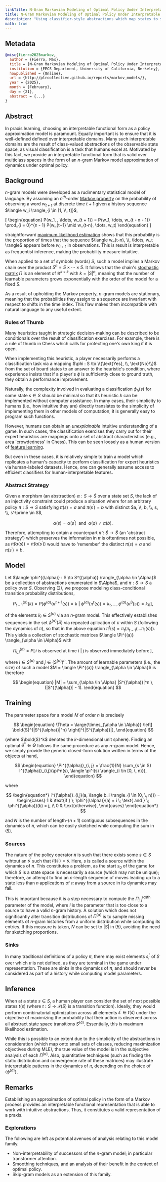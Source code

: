 ```yaml
---
linkTitle: N-Gram Markovian Modeling of Optimal Policy Under Interpretable Abstractions
title: N-Gram Markovian Modeling of Optimal Policy Under Interpretable Abstractions
description: "Using classifier-style abstractions which map states to semantically interpretable labels, we show an approach to policy approximation through the construction of discrete Markov models of optimal policy dynamics within each class space."
math: true
---
```


## Metadata

```bibtex
@misc{fierro2025markov,
  author = {Fierro, Max},
  title = {N-Gram Markovian Modeling of Optimal Policy Under Interpretable Abstractions},
  institution = {EECS Department, University of California, Berkeley},
  howpublished = {Online},
  url = {http://plrcollective.github.io/reports/markov_models/},
  year = {2025},
  month = {February},
  day = {21},
  abstract = {...}
}
```

## Abstract

In praxis learning, choosing an interpretable functional form as a policy approximation model is paramount. Equally important is to ensure that it is well-defined defined over interpretable domains. Many such interpretable domains are the result of class-valued abstractions of the observable state space, as visual classification is a task that humans excel at. Motivated by this fact, we provide an interpretable functional form that is valid over multiclass spaces in the form of an $n$-gram Markov model approximation of dynamics under optimal policy.

## Background

$n$-gram models were developed as a rudimentary statistical model of language. By assuming an $n^{th}$-order [Markov property](https://en.wikipedia.org/wiki/Markov_property) on the probability of observing a word $w_{t + 1}$ at discrete time $t + 1$ given a history sequence $\langle w_i \rangle_{i \in [1, \\, t]}$,

\[
\begin{equation}
  P(w_1, \, \ldots, w_{t + 1}) =
  P(w_1, \dots, w_{t - n - 1}) \prod_{i = 0}^{n - 1} P(w_{t+1} \mid w_{t-n}, \dots, w_t)
\end{equation}
\]

straightforward [maximum likelihood estimation](https://en.wikipedia.org/wiki/Maximum_likelihood_estimation) shows that this probability is the proportion of times that the sequence $\langle w_{t-n}, \\, \ldots, w_t \rangle$ appears before $w_{t + 1}$ in observations. This is result is interpretable as frequentist inference, making the probability measure intuitive.

When applied to a set of symbols (words) $S$, such a model implies a Markov chain over the product $S^n = S \times \cdots \times S$. It follows that the chain's [stochastic matrix](https://en.wikipedia.org/wiki/Stochastic_matrix) $\Pi$ is an element of $\mathbb{R}^{k \times k}$ with $k = |S|^n$, meaning that the number of learnable parameters grows exponentially with the order of the model for a fixed $S$.

As a result of upholding the Markov property, $n$-gram models are stationary, meaning that the probabilities they assign to a sequence are invariant with respect to shifts in the time index. This flaw makes them incompatible with natural language to any useful extent.

### Rules of Thumb

Many heuristics taught in strategic decision-making can be described to be conditionals over the result of classification exercises. For example, there is a rule of thumb in Chess which calls for protecting one's own king if it is open.

When implementing this heuristic, a player necessarily performs a classification task via a mapping $\phi : S \to \\{\text{Yes}, \\, \text{No}\\}$ from the set of board states to an answer to the heuristic's condition, where experience insists that if a player's $\phi$ is sufficiently close to ground truth, they obtain a performance improvement.

Naturally, the complexity involved in evaluating a classification $\phi_h(s)$ for some state $s \in S$ should be minimal so that its heuristic $h$ can be implemented without computer assistance. In many cases, their simplicity to humans (i.e., how intuitive they are) directly translates to the simplicity of implementing them in other models of computation; it is generally easy to program such functions.

However, humans can obtain an _unexplainable_ intuitive understanding of a game. In such cases, the classification exercises they carry out for their expert heuristics are mappings onto a set of abstract characteristics (e.g., area 'crowdedness' in Chess). This can be seen loosely as a human version of [feature learning](https://en.wikipedia.org/wiki/Feature_learning).

But even in these cases, it is relatively simple to train a model which replicates a human's capacity to perform classification for expert heuristics via human-labeled datasets. Hence, one can generally assume access to efficient classifiers for human-interpretable features.

### Abstract Strategy

Given a morphism (an abstraction) $\alpha : S \to \tilde{S}$ over a state set $S$, the lack of an injectivity constraint could produce a situation where for an arbitrary policy $\pi : S \to S$ satisfying $\pi(s) = a$ and $\pi(s^\prime) = b$ with distinct $a, \\, b, \\, s, \\, s^\prime \in S$,

$$
\begin{equation}
  \alpha(s) = \alpha(s^\prime) \;\; \text{and} \;\; \alpha(a) \neq \alpha(b).
\end{equation}
$$

Therefore, attempting to obtain a counterpart $\tilde{\pi} : \tilde{S} \to \tilde{S}$ (an 'abstract strategy') which preserves the information in $\pi$ is oftentimes not possible, as $\tilde{\pi}(\alpha(s)) = \tilde{\pi}(\alpha(s^\prime))$ would have to 'remember' the distinct $\pi(s) = a$ and $\pi(s^\prime) = b$.

## Model

Let $\langle \phi^{(\alpha)} : S \to S^{(\alpha)} \rangle_{\alpha \in \Alpha}$ be a collection of abstractions enumerated in $\Alpha$, and $\pi : S \to S$ a policy over $S$. Observing $(2)$, we propose modeling class-conditional transition probability distributions,

$$
\begin{equation}
  P^{(\alpha)}_{t+1}(k) = P[\phi^{(\alpha)}(\pi^{t + 1}(s)) = k \; | \; \phi^{(\alpha)}(\pi^t(s)) = k_t, \, \ldots, \, \phi^{(\alpha)}(\pi^0(s)) = k_0],
\end{equation}
$$

of the elements $k_i \in S^{(\alpha)}$ via an $n$-gram model. This effectively establishes sequences in the set $\phi^{(\alpha)}(S)$ via repeated aplication of $\pi$ within $S$ (following the dynamics of $\pi$), so that in the above equation $\pi^t(s) = \pi_t(\pi_{t-1}(\ldots\pi_1(s)))$.
This yields a collection of stochastic matrices $\langle  \Pi^{(a)} \rangle_{\alpha \in \Alpha}$ with

$$
\Pi^{(\alpha)}_{i, j} = P[\, i \text{ is observed at time } t \; | \; j \text{ is observed immediately before}\,],
$$

where $i \in S^{(\alpha)}$ and $j \in (S^{(\alpha)})^n$. The amount of learnable parameters (i.e., the size) of such a model $M = \langle  \Pi^{(a)} \rangle_{\alpha \in \Alpha}$ is therefore

$$
\begin{equation}
  |M| = \sum_{\alpha \in \Alpha} |S^{(\alpha)}|^n \, (|S^{(\alpha)}| - 1).
\end{equation}
$$

## Training

The parameter space for a model $M$ of order $n$ is precisely

$$
\begin{equation}
  \Theta = \large{\times_{\alpha \in \Alpha}} \left[ \bold{S}^{|S^{(\alpha)}|^n} \right]^{|S^{(\alpha)}|},
\end{equation}
$$

(where $\bold{S}^k$ denotes the $k$-dimensional unit sphere). Finding an optimal $\theta^* \in \Theta$ follows the same procedure as any $n$-gram model. Hence, we simply provide the generic closed-form solution written in terms of the objects at hand,

$$
\begin{equation}
 \Pi^{(\alpha)}_{i, j} = \frac{1}{N}
 \sum_{s \in S} I^{(\alpha)}_{i,j}(\pi^n(s), \langle \pi^i(s) \rangle_{i \in [0, \, n)}),
\end{equation}
$$

where

$$
\begin{equation*}
 I^{(\alpha)}_{i,j}(a, \langle b_i \rangle_{i \in [0, \, n)}) =
 \begin{cases}
       1 & \text{if } \; \phi^{(\alpha)}(a) = i \; \text{ and } \; \phi^{(\alpha)}(b) = j, \\
       0 & \text{otherwise},
  \end{cases}
\end{equation*}
$$

and $N$ is the number of length-$(n + 1)$ contiguous subsequences in the dynamics of $\pi$, which can be easily sketched while computing the sum in $(5)$.

### Sources
The nature of the policy operator $\pi$ is such that there exists some $s \in S$ wihtout an $s^\prime$ such that $\pi(s^\prime) = s$. Here, $s$ is called a source within the dynamics of $\pi$. This constitutes a problem, as the start $s_0$ of the game for which $S$ is a state space is necessarily a source (which may not be unique); therefore, an attempt to find an $n$-length sequence of moves leading up to a state less than $n$ applications of $\pi$ away from a source in its dynamics may fail.

This is important because it is a step necessary to compute the $\Pi^{(\alpha)}_{i, j}$$^{\text{th}}$ parameter of the model, where $i$ is the parameter that is too close to a source to have a valid $n$-gram history. A solution which does not significantly alter transition distributions of $\Pi^{(\alpha)}$ is to sample missing elements of $n$-gram histories from a uniform distribution while computing its entries. If this measure is taken, $N$ can be set to $|S|$ in $(5)$, avoiding the need for sketching proportions.

### Sinks

In many traditional definitions of a policy $\pi$, there may exist elements $s^\prime_i$ of $S$ over which $\pi$ is not defined, as they are terminal in the game under representation. These are sinks in the dynamics of $\pi$, and should never be considered as part of a history while computing model parameters.

## Inference

When at a state $s \in S$, a human player can consider the set of next possible states $t(s)$ (where $t : S \to \mathcal{P}(S)$ is a transition function). Ideally, they would perform combinatorial optimization across all elements $s^\prime \in t(s)$ under the objective of maximizing the probability that their action is observed across all abstract state space transitions $S^{(\alpha)}$. Essentially, this is maximum likelihood estimation.

While this is possible to an extent due to the simplicity of the abstractions in consideration (which map onto small sets of classes, reducing maximization objectives during MLE), the true value of the model is in the subjective analysis of each $\Pi^{(\alpha)}$. Also, quantitative techniques (such as finding the static distribution and convergence rate of these matrices) may illustrate interpretable patterns in the dynamics of $\pi$, depending on the choice of $\langle \phi^{(\alpha)} \rangle$.

## Remarks

Establishing an approximation of optimal policy in the form of a Markov process provides an interpretable functional representation that is able to work with intuitive abstractions. Thus, it constitutes a valid representation of a praxis.

### Explorations

The following are left as potential avenues of analysis relating to this model family.

* Non-interpretability of successors of the $n$-gram model; in particular transformer attention.
* Smoothing techniques, and an analysis of their benefit in the context of optimal policy.
* Skip-gram models as an extension of this family.
